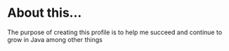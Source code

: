# About this...
The purpose of creating this profile is to help me succeed and continue to grow in Java among other things

